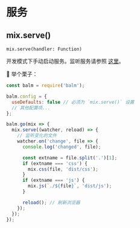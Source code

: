 # 服务

## mix.serve()

`mix.serve(handler: Function)`

开发模式下手动启动服务。监听服务请参照 [这里](https://gulpjs.com/docs/en/api/watch#chokidar-instance)。

:chestnut: 举个栗子：

```js
const balm = require('balm');

balm.config = {
  useDefaults: false // 必须为 `mix.serve()` 设置
  // 其他配置项...
};

balm.go(mix => {
  mix.serve((watcher, reload) => {
    // 监听变化的文件
    watcher.on('change', file => {
      console.log('changed', file);

      const extname = file.split('.')[1];
      if (extname === 'css') {
        mix.css(file, 'dist/css');
      }
      if (extname === 'js') {
        mix.js(`./${file}`, 'dist/js');
      }

      reload(); // 刷新浏览器
    });
  });
});
```
